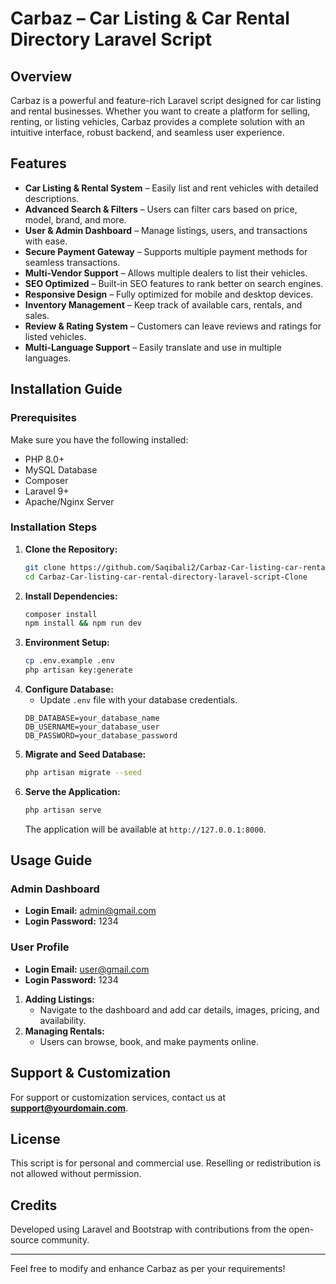 # Carbaz – Car Listing & Car Rental Directory Laravel Script

## Overview
Carbaz is a powerful and feature-rich Laravel script designed for car listing and rental businesses. Whether you want to create a platform for selling, renting, or listing vehicles, Carbaz provides a complete solution with an intuitive interface, robust backend, and seamless user experience.

## Features
- **Car Listing & Rental System** – Easily list and rent vehicles with detailed descriptions.
- **Advanced Search & Filters** – Users can filter cars based on price, model, brand, and more.
- **User & Admin Dashboard** – Manage listings, users, and transactions with ease.
- **Secure Payment Gateway** – Supports multiple payment methods for seamless transactions.
- **Multi-Vendor Support** – Allows multiple dealers to list their vehicles.
- **SEO Optimized** – Built-in SEO features to rank better on search engines.
- **Responsive Design** – Fully optimized for mobile and desktop devices.
- **Inventory Management** – Keep track of available cars, rentals, and sales.
- **Review & Rating System** – Customers can leave reviews and ratings for listed vehicles.
- **Multi-Language Support** – Easily translate and use in multiple languages.

## Installation Guide
### Prerequisites
Make sure you have the following installed:
- PHP 8.0+
- MySQL Database
- Composer
- Laravel 9+
- Apache/Nginx Server

### Installation Steps
1. **Clone the Repository:**
   ```sh
   git clone https://github.com/Saqibali2/Carbaz-Car-listing-car-rental-directory-laravel-script-Clone.git
   cd Carbaz-Car-listing-car-rental-directory-laravel-script-Clone
   ```
2. **Install Dependencies:**
   ```sh
   composer install
   npm install && npm run dev
   ```
3. **Environment Setup:**
   ```sh
   cp .env.example .env
   php artisan key:generate
   ```
4. **Configure Database:**
   - Update `.env` file with your database credentials.
   ```env
   DB_DATABASE=your_database_name
   DB_USERNAME=your_database_user
   DB_PASSWORD=your_database_password
   ```
5. **Migrate and Seed Database:**
   ```sh
   php artisan migrate --seed
   ```
6. **Serve the Application:**
   ```sh
   php artisan serve
   ```
   The application will be available at `http://127.0.0.1:8000`.

## Usage Guide
### Admin Dashboard
- **Login Email:** admin@gmail.com
- **Login Password:** 1234

### User Profile
- **Login Email:** user@gmail.com
- **Login Password:** 1234

1. **Adding Listings:**
   - Navigate to the dashboard and add car details, images, pricing, and availability.
2. **Managing Rentals:**
   - Users can browse, book, and make payments online.

## Support & Customization
For support or customization services, contact us at **support@yourdomain.com**.

## License
This script is for personal and commercial use. Reselling or redistribution is not allowed without permission.

## Credits
Developed using Laravel and Bootstrap with contributions from the open-source community.

---
Feel free to modify and enhance Carbaz as per your requirements!

